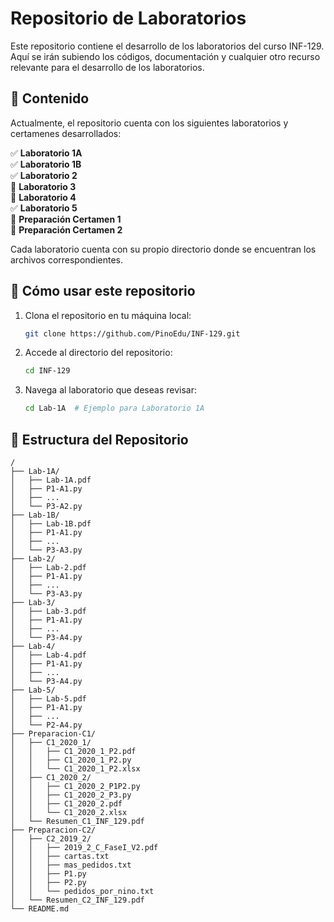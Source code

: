# Repositorio de Laboratorios

Este repositorio contiene el desarrollo de los laboratorios del curso INF-129. Aquí se irán subiendo los códigos, documentación y cualquier otro recurso relevante para el desarrollo de los laboratorios.

## 📂 Contenido

Actualmente, el repositorio cuenta con los siguientes laboratorios y certamenes desarrollados:

✅ **Laboratorio 1A**  
✅ **Laboratorio 1B**  
✅ **Laboratorio 2**  
🚧 **Laboratorio 3**  
🚧 **Laboratorio 4**  
✅ **Laboratorio 5**  
📘 **Preparación Certamen 1**  
📘 **Preparación Certamen 2**

Cada laboratorio cuenta con su propio directorio donde se encuentran los archivos correspondientes.

## 🚀 Cómo usar este repositorio

1. Clona el repositorio en tu máquina local:
   ```sh
   git clone https://github.com/PinoEdu/INF-129.git
   ```
2. Accede al directorio del repositorio:
   ```sh
   cd INF-129
   ```
3. Navega al laboratorio que deseas revisar:
   ```sh
   cd Lab-1A  # Ejemplo para Laboratorio 1A
   ```

## 📌 Estructura del Repositorio

```
/
├── Lab-1A/
│   ├── Lab-1A.pdf
│   ├── P1-A1.py
│   ├── ...
│   └── P3-A2.py
├── Lab-1B/
│   ├── Lab-1B.pdf
│   ├── P1-A1.py
│   ├── ...
│   └── P3-A3.py
├── Lab-2/
│   ├── Lab-2.pdf
│   ├── P1-A1.py
│   ├── ...
│   └── P3-A3.py
├── Lab-3/
│   ├── Lab-3.pdf
│   ├── P1-A1.py
│   ├── ...
│   └── P3-A4.py
├── Lab-4/
│   ├── Lab-4.pdf
│   ├── P1-A1.py
│   ├── ...
│   └── P3-A4.py
├── Lab-5/
│   ├── Lab-5.pdf
│   ├── P1-A1.py
│   ├── ...
│   └── P2-A4.py
├── Preparacion-C1/
│   ├── C1_2020_1/
│   │   ├── C1_2020_1_P2.pdf
│   │   ├── C1_2020_1_P2.py
│   │   └── C1_2020_1_P2.xlsx
│   ├── C1_2020_2/
│   │   ├── C1_2020_2_P1P2.py
│   │   ├── C1_2020_2_P3.py
│   │   ├── C1_2020_2.pdf
│   │   └── C1_2020_2.xlsx
│   └── Resumen_C1_INF_129.pdf
├── Preparacion-C2/
│   ├── C2_2019_2/
│   │   ├── 2019_2_C_FaseI_V2.pdf
│   │   ├── cartas.txt
│   │   ├── mas_pedidos.txt
│   │   ├── P1.py
│   │   ├── P2.py
│   │   └── pedidos_por_nino.txt
│   └── Resumen_C2_INF_129.pdf
└── README.md
```
